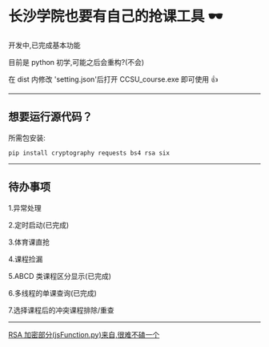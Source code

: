 # 长沙学院也要有自己的抢课工具 🕶

开发中,已完成基本功能

目前是 python 初学,可能之后会重构?(不会)

在 dist 内修改 'setting.json'后打开 CCSU_course.exe 即可使用 👍

---

## 想要运行源代码？

所需包安装:

`pip install cryptography requests bs4 rsa six`

---

## 待办事项

1.异常处理

2.定时启动(已完成)

3.体育课直抢

4.课程捡漏

5.ABCD 类课程区分显示(已完成)

6.多线程的单课查询(已完成)

7.选择课程后的冲突课程排除/重查

---

[RSA 加密部分(jsFunction.py)来自,很难不磕一个](https://github.com/Kunz1Pro/CUMT-jwxt/tree/master)
